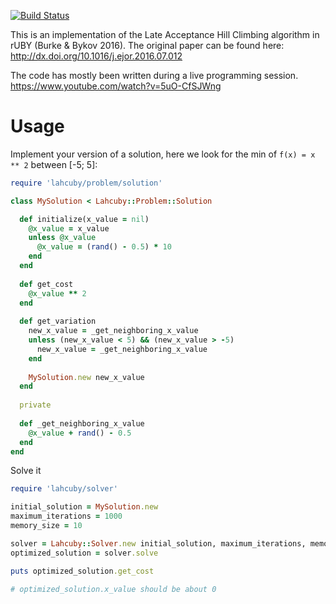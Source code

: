 [![Build Status](https://secure.travis-ci.org/frantzmiccoli/Lahcuby.png)](http://travis-ci.org/frantzmiccoli/Lahcuby)

This is an implementation of the Late Acceptance Hill Climbing algorithm in 
rUBY (Burke & Bykov 2016). The original paper can be found here: http://dx.doi.org/10.1016/j.ejor.2016.07.012

The code has mostly been written during a live programming session. https://www.youtube.com/watch?v=5uO-CfSJWng

Usage
===

Implement your version of a solution, 
here we look for the min of `f(x) = x ** 2` between [-5; 5]:

```ruby
require 'lahcuby/problem/solution'

class MySolution < Lahcuby::Problem::Solution

  def initialize(x_value = nil)
    @x_value = x_value 
    unless @x_value
      @x_value = (rand() - 0.5) * 10
    end
  end
  
  def get_cost
    @x_value ** 2 
  end
  
  def get_variation
    new_x_value = _get_neighboring_x_value
    unless (new_x_value < 5) && (new_x_value > -5)
      new_x_value = _get_neighboring_x_value
    end 
    
    MySolution.new new_x_value
  end 
  
  private
  
  def _get_neighboring_x_value
    @x_value + rand() - 0.5
  end 
end
```

Solve it

```ruby
require 'lahcuby/solver'

initial_solution = MySolution.new
maximum_iterations = 1000
memory_size = 10

solver = Lahcuby::Solver.new initial_solution, maximum_iterations, memory_size
optimized_solution = solver.solve

puts optimized_solution.get_cost

# optimized_solution.x_value should be about 0 
```
